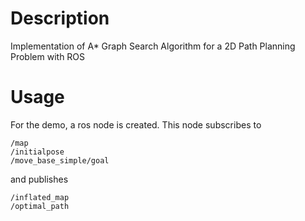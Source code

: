 # Description
Implementation of A* Graph Search Algorithm for a 2D Path Planning Problem with ROS

# Usage
For the demo, a ros node is created. This node subscribes to 
```
/map
/initialpose
/move_base_simple/goal
```
and publishes 
```
/inflated_map
/optimal_path
``` 


